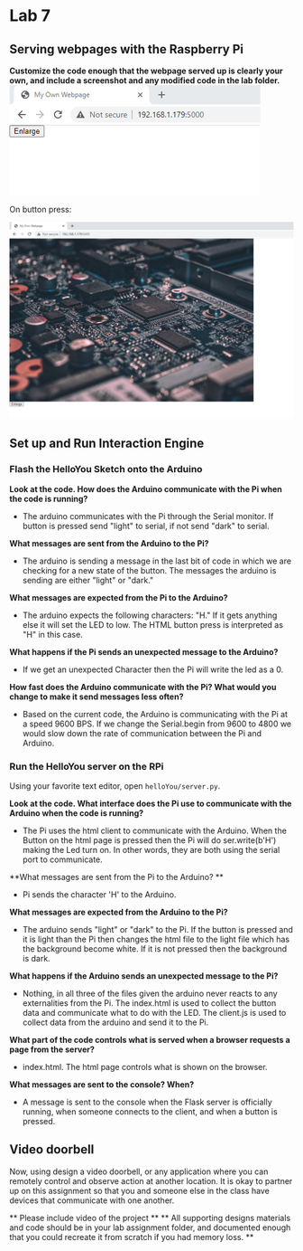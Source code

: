 
# Lab 7
## Serving webpages with the Raspberry Pi

**Customize the code enough that the webpage served up is clearly your own, and include a screenshot and any modified code in the lab folder.**
<img src = "https://github.com/SamyAbisaleh/Interactive-Lab-Hub/blob/master/Lab-7/Webpage1.PNG">

On button press:

<img src = "https://github.com/SamyAbisaleh/Interactive-Lab-Hub/blob/master/Lab-7/webpage2.PNG">

## Set up and Run Interaction Engine
### Flash the HelloYou Sketch onto the Arduino

**Look at the code. How does the Arduino communicate with the Pi when the code is running?**

* The arduino communicates with the Pi through the Serial monitor. If button is pressed send "light" to serial, if not send "dark" to serial. 

**What messages are sent from the Arduino to the Pi?**

* The arduino is sending a message in the last bit of code in which we are checking for a new state of the button. The messages the arduino is sending are either "light" or "dark."

**What messages are expected from the Pi to the Arduino?**

* The arduino expects the following characters: "H." If it gets anything else it will set the LED to low. The HTML button press is interpreted as "H" in this case.

**What happens if the Pi sends an unexpected message to the Arduino?**

* If we get an unexpected Character then the Pi will write the led as a 0. 

**How fast does the Arduino communicate with the Pi? What would you change to make it send messages less often?**

* Based on the current code, the Arduino is communicating with the Pi at a speed 9600 BPS. If we change the Serial.begin from 9600 to 4800 we would slow down the rate of communication between the Pi and Arduino.

### Run the HelloYou server on the RPi

Using your favorite text editor, open `helloYou/server.py`.

**Look at the code. What interface does the Pi use to communicate with the Arduino when the code is running?**

* The Pi uses the html client to communicate with the Arduino. When the Button on the html page is pressed then the Pi will do ser.write(b'H') making the Led turn on. In other words, they are both using the serial port to communicate.

**What messages are sent from the Pi to the Arduino? **

* Pi sends the character 'H' to the Arduino. 

**What messages are expected from the Arduino to the Pi?**

* The arduino sends "light" or "dark" to the Pi. If the button is pressed and it is light than the Pi then changes the html file to the light file which has the background become white. If it is not pressed then the background is dark. 

**What happens if the Arduino sends an unexpected message to the Pi?**

* Nothing, in all three of the files given the arduino never reacts to any externalities from the Pi. The index.html is used to collect the button data and communicate what to do with the LED. The client.js is used to collect data from the arduino and send it to the Pi.  

**What part of the code controls what is served when a browser requests a page from the server?**

* index.html. The html page controls what is shown on the browser. 

**What messages are sent to the console? When?**

* A message is sent to the console when the Flask server is officially running, when someone connects to the client, and when a button is pressed. 

## Video doorbell

Now, using design a video doorbell, or any application where you can remotely control and observe action at another location. It is okay to partner up on this assignment so that you and someone else in the class have devices that communicate with one another. 

** Please include video of the project **
** All supporting designs materials and code should be in your lab assignment folder, and documented enough that you could recreate it from scratch if you had memory loss. **
